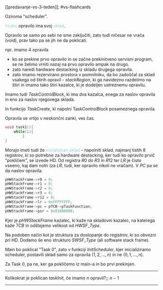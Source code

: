 [[predavanje-vs-3-teden]]; #vs-flashcards 

Oziroma "scheduler".

<font color="#92cddc">Vsako</font> opravilo ima svoj <font color="#92cddc">sklad</font>. 

Opravilo se samo po sebi ne sme zaključiti, zato tudi ničesar ne vrača (void), prav tako pa se jih ne da poklicati.

npr. imamo 4 opravila
- ko se prekine prvo opravilo in se začne prekinitveno servisni program, se ne želimo vrniti nazaj na prvo opravilo ampak na drugo.
- zato naredi hardware destacking iz skladu drugega opravila.
- zato imamo rezervirano prostora v pomnilniku, da bo zadoščal za sklad vsakega od štirih opravil - $stackRegion$, ki ga navidezno razdelimo na štiri in imamo tako štiri kazalce, ki je dodeljen ustreznemu opravilu.

Imamo tudi $Task Control Block$, ki ima dva kazalca, enega za naslov opravila in eno za naslov njegovega sklada.

In funkcijo $TaskCreate$, ki napolni TaskControlBlock posameznega opravila. 

Opravila se vrtijo v neskončni zanki, ves čas.

```C
void task1(){
	while(1){
		}
}
```

Morajo imeti tudi že <font color="#92cddc">inicializiran sklad</font> - napolniti sklad, najmanj tistih 8 registrov, ki so potrebne za hardware destacking, ker tudi ko opravilo prvič "pokličem", se izvede HD. Od registra $R0$ do $R3$ in $R12$ ter $LR$ je čisto vseeno, kaj dam notri (za $LR$, tudi, ker opravilo nikoli ne vračam). V $PC$ pa se da naslov opravila.

```C
pHWStackFrame->r0 = 0;
pHWStackFrame->r1 = 0;
pHWStackFrame->r2 = 0;
pHWStackFrame->r3 = 0;
pHWStackFrame->r12 = 0;
pHWStackFrame->lr = 0xFFFFFFFF;
pHWStackFrame->pc = pTCB->pTaskFunction;
pHWStackFrame->psr = 0x01000000;
```

Kjer je $pHWStackFrame$ kazalec, ki kaže na skladovni kazalec, na katerega kaže $TCB$ in odštejemo velikost od $HWSF\_Type$.

Na podoben način kot je struktura za dostopanje do registrov, ki so obvezni pri HD. Dodamo še eno strukturo $SWSF\_Type$ (ali software stack frame).

Main bo poklical "Task 0", zato v funkciji $InitScheduler$, kjer inicializiramo scheduler, postavili sklad samo za opravila $(1, 2, ..., n)$ in ne $(0, 1, ..., n)$.

Za Task 0, pa ne, ker ga pokličemo iz main-a in bo prvi prekinjen.

---

Kolikokrat je poklican $taskInit$, če imamo $n$ opravil?;; $n-1$

---



